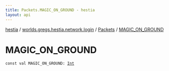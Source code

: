 ```yaml
---
title: Packets.MAGIC_ON_GROUND - hestia
layout: api
---
```


<div class='api-docs-breadcrumbs'><a href="../../index.html">hestia</a> / <a href="../index.html">worlds.gregs.hestia.network.login</a> / <a href="index.html">Packets</a> / <a href="./-m-a-g-i-c_-o-n_-g-r-o-u-n-d.html">MAGIC_ON_GROUND</a></div>

# MAGIC_ON_GROUND

<div class="signature"><code><span class="keyword">const</span> <span class="keyword">val </span><span class="identifier">MAGIC_ON_GROUND</span><span class="symbol">: </span><a href="https://kotlinlang.org/api/latest/jvm/stdlib/kotlin/-int/index.html"><span class="identifier">Int</span></a></code></div>
